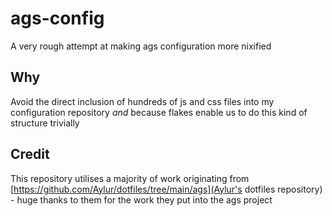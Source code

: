 # ags-config

A very rough attempt at making ags configuration more nixified

## Why

Avoid the direct inclusion of hundreds of js and css files into my configuration
repository _and_ because flakes enable us to do this kind of structure trivially

## Credit

This repository utilises a majority of work originating from [https://github.com/Aylur/dotfiles/tree/main/ags](Aylur's dotfiles repository) -
huge thanks to them for the work they put into the ags project
